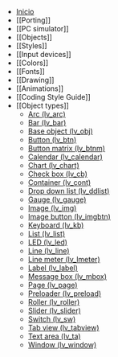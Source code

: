 * [Inicio](Welcome_es)
* [[Porting]]
* [[PC simulator]]
* [[Objects]]
* [[Styles]]
* [[Input devices]]
* [[Colors]]
* [[Fonts]]
* [[Drawing]]
* [[Animations]] 
* [[Coding Style Guide]]
* [[Object types]]
  * [Arc (lv_arc)](https://github.com/littlevgl/lvgl/wiki/Arc)
  * [Bar (lv_bar)](https://github.com/littlevgl/lvgl/wiki/Bar)
  * [Base object (lv_obj)](https://github.com/littlevgl/lvgl/wiki/Base-object)
  * [Button (lv_btn)](https://github.com/littlevgl/lvgl/wiki/Button)
  * [Button matrix (lv_btnm)](https://github.com/littlevgl/lvgl/wiki/Button-matrix )
  * [Calendar (lv_calendar)](https://github.com/littlevgl/lvgl/wiki/Calendar)
  * [Chart (lv_chart)](https://github.com/littlevgl/lvgl/wiki/Chart)
  * [Check box (lv_cb)](https://github.com/littlevgl/lvgl/wiki/Check-box)
  * [Container (lv_cont)](https://github.com/littlevgl/lvgl/wiki/Container)
  * [Drop down list (lv_ddlist)](https://github.com/littlevgl/lvgl/wiki/Drop-down-list)
  * [Gauge (lv_gauge)](https://github.com/littlevgl/lvgl/wiki/Gauge)
  * [Image (lv_img)](https://github.com/littlevgl/lvgl/wiki/Image)
  * [Image button (lv_imgbtn)](https://github.com/littlevgl/lvgl/wiki/Image-button)
  * [Keyboard (lv_kb)](https://github.com/littlevgl/lvgl/wiki/Keyboard)
  * [List (lv_list)](https://github.com/littlevgl/lvgl/wiki/List)
  * [LED (lv_led)](https://github.com/littlevgl/lvgl/wiki/LED)
  * [Line (lv_line)](https://github.com/littlevgl/lvgl/wiki/Line)
  * [Line meter (lv_lmeter)](https://github.com/littlevgl/lvgl/wiki/Line-meter)
  * [Label (lv_label)](https://github.com/littlevgl/lvgl/wiki/Label)
  * [Message box (lv_mbox)](https://github.com/littlevgl/lvgl/wiki/Message-box)
  * [Page (lv_page)](https://github.com/littlevgl/lvgl/wiki/Page)
  * [Preloader (lv_preload)](https://github.com/littlevgl/lvgl/wiki/Preloader)
  * [Roller (lv_roller)](https://github.com/littlevgl/lvgl/wiki/Roller)
  * [Slider (lv_slider)](https://github.com/littlevgl/lvgl/wiki/Slider)
  * [Switch (lv_sw)](https://github.com/littlevgl/lvgl/wiki/Switch)
  * [Tab view (lv_tabview)](https://github.com/littlevgl/lvgl/wiki/Tab-view)
  * [Text area (lv_ta)](https://github.com/littlevgl/lvgl/wiki/Text-area)
  * [Window (lv_window)](https://github.com/littlevgl/lvgl/wiki/Window)
